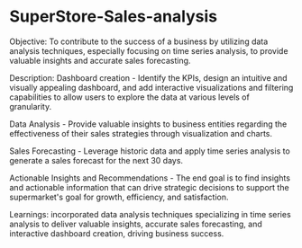 # SuperStore-Sales-analysis
Objective:
To contribute to the success of a business by utilizing data analysis techniques, especially focusing on time series analysis, to provide valuable insights and accurate sales forecasting.

Description:
Dashboard creation - Identify the KPIs, design an intuitive and visually appealing dashboard, and add interactive visualizations and filtering capabilities to allow users to explore the data at various levels of granularity.

Data Analysis - Provide valuable insights to business entities regarding the effectiveness of their sales strategies through visualization and charts.

Sales Forecasting - Leverage historic data and apply time series analysis to generate a sales forecast for the next 30 days.

Actionable Insights and Recommendations - The end goal is to find insights and actionable information that can drive strategic decisions to support the supermarket's goal for growth, efficiency, and satisfaction.

Learnings:
incorporated data analysis techniques specializing in time series analysis to deliver valuable insights, accurate sales forecasting, and interactive dashboard creation, driving business success.
